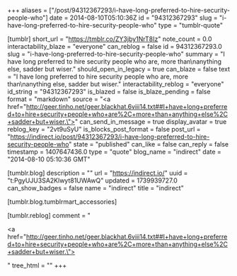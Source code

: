 +++
aliases = ["/post/94312367293/i-have-long-preferred-to-hire-security-people-who"]
date = 2014-08-10T05:10:36Z
id = "94312367293"
slug = "i-have-long-preferred-to-hire-security-people-who"
type = "tumblr-quote"

[tumblr]
short_url = "https://tmblr.co/ZY3jby1NrT8Iz"
note_count = 0.0
interactability_blaze = "everyone"
can_reblog = false
id = 94312367293.0
slug = "i-have-long-preferred-to-hire-security-people-who"
summary = "I have long preferred to hire security people who are, more than\nanything else, sadder but wiser."
should_open_in_legacy = true
can_blaze = false
text = "I have long preferred to hire security people who are, more than\nanything else, sadder but wiser."
interactability_reblog = "everyone"
id_string = "94312367293"
is_blazed = false
is_blaze_pending = false
format = "markdown"
source = "<a href=\"http://geer.tinho.net/geer.blackhat.6viii14.txt##I+have+long+preferred+to+hire+security+people+who+are%2C+more+than+anything+else%2C+sadder+but+wiser.\"></a>"
can_send_in_message = true
display_avatar = true
reblog_key = "2vt9uSyU"
is_blocks_post_format = false
post_url = "https://indirect.io/post/94312367293/i-have-long-preferred-to-hire-security-people-who"
state = "published"
can_like = false
can_reply = false
timestamp = 1407647436.0
type = "quote"
blog_name = "indirect"
date = "2014-08-10 05:10:36 GMT"

[tumblr.blog]
description = ""
url = "https://indirect.io/"
uuid = "t:PgyUJU3SA2Klwyt81UWAwQ"
updated = 1739939727.0
can_show_badges = false
name = "indirect"
title = "indirect"

[tumblr.blog.tumblrmart_accessories]

[tumblr.reblog]
comment = "<p><a href=\"http://geer.tinho.net/geer.blackhat.6viii14.txt##I+have+long+preferred+to+hire+security+people+who+are%2C+more+than+anything+else%2C+sadder+but+wiser.\"></a></p>"
tree_html = ""
+++
